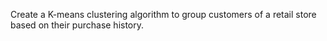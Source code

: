Create a K-means clustering algorithm to group customers of a retail store based on their purchase history.

